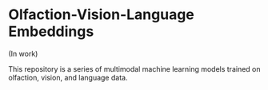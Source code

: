 # Olfaction-Vision-Language Embeddings
(In work)


This repository is a series of multimodal machine learning models trained on olfaction, vision, and language data.



